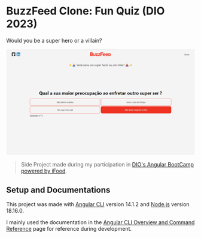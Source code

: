 # BuzzFeed Clone: Fun Quiz (DIO 2023)

Would you be a super hero or a villain?

![Print da tela do Quiz desenvolvido](/src/assets/thumbnail.png)

>Side Project made during my participation in [DIO's Angular BootCamp powered by iFood](https://web.dio.me/track/potencia-tech-angular-developer-powered-ifood).

## Setup and Documentations

This project was made with [Angular CLI](https://github.com/angular/angular-cli) version 14.1.2 and [Node.js](https://nodejs.org/en/docs) version 18.16.0.

I mainly used the documentation in the [Angular CLI Overview and Command Reference](https://angular.io/cli) page for reference during development.


<!---
    Handling: Components, Browser Responsitivity and Angular Directives
-->

